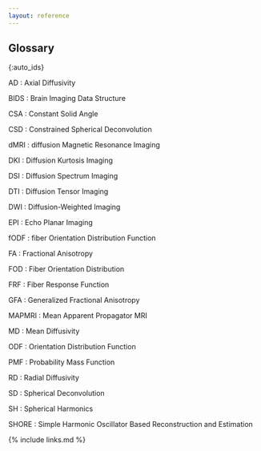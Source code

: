 ```yaml
---
layout: reference
---
```


## Glossary

{:auto_ids}

AD
:   Axial Diffusivity

BIDS
:   Brain Imaging Data Structure

CSA
:   Constant Solid Angle

CSD
:   Constrained Spherical Deconvolution

dMRI
:   diffusion Magnetic Resonance Imaging

DKI
:   Diffusion Kurtosis Imaging

DSI
:   Diffusion Spectrum Imaging

DTI
:   Diffusion Tensor Imaging

DWI
:   Diffusion-Weighted Imaging

EPI
:   Echo Planar Imaging

fODF
:   fiber Orientation Distribution Function

FA
:   Fractional Anisotropy

FOD
:   Fiber Orientation Distribution

FRF
:   Fiber Response Function

GFA
:   Generalized Fractional Anisotropy

MAPMRI
:   Mean Apparent Propagator MRI

MD
:   Mean Diffusivity

ODF
:   Orientation Distribution Function

PMF
:   Probability Mass Function

RD
:   Radial Diffusivity

SD
:   Spherical Deconvolution

SH
:   Spherical Harmonics

SHORE
:   Simple Harmonic Oscillator Based Reconstruction and Estimation


{% include links.md %}
